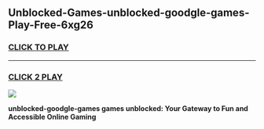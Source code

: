 
## Unblocked-Games-unblocked-goodgle-games-Play-Free-6xg26
<h3>
<a href="https://premium76.site?title=unblocked-goodgle-games&ref=20A">CLICK TO PLAY</a></h3>
<hr>

<h3>
<a href="https://premium76.site?title=unblocked-goodgle-games&ref=20A">CLICK 2 PLAY</a>
  
</h3>

<a href="https://premium76.site?title=unblocked-goodgle-games&ref=20A"><img src="https://clearcache.store/games.png"></a>


**unblocked-goodgle-games games unblocked: Your Gateway to Fun and Accessible Online Gaming**
